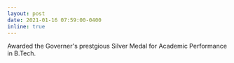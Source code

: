 ```yaml
---
layout: post
date: 2021-01-16 07:59:00-0400
inline: true
---
```

Awarded the Governer's prestgious Silver Medal for Academic Performance in B.Tech.
